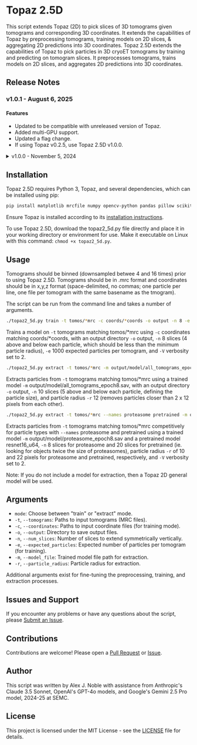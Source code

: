 # Topaz 2.5D
This script extends Topaz (2D) to pick slices of 3D tomograms given tomograms and corresponding 3D coordinates. It extends the capabilities of Topaz by preprocessing tomograms, training models on 2D slices, & aggregating 2D predictions into 3D coordinates.
Topaz 2.5D extends the capabilities of Topaz to pick particles in 3D cryoET tomograms by training and predicting on tomogram slices. It preprocesses tomograms, trains models on 2D slices, and aggregates 2D predictions into 3D coordinates.

## Release Notes

### v1.0.1 - August 6, 2025

#### Features

   - Updated to be compatible with unreleased version of Topaz.
   - Added multi-GPU support.
   - Updated a flag change.
   - If using Topaz v0.2.5, use Topaz 2.5D v1.0.0.

<details><summary>v1.0.0 - November 5, 2024</summary><p>
 
   - v1.0.0 release.
   - Compatible with Topaz versions <= 0.2.5.
   - Generates 2D slices from 3D tomograms for training and prediction.
   - Trains Topaz models on 2D slices with extended 3D coordinates.
   - Aggregates 2D predictions into 3D coordinates, removing duplicates.
   - Training metrics are plotted and the best iteration is determined in 2 different ways.
   - Topaz scores from 2D predictions are retained in the 3D coordinates.
   - Topaz general model works; training is not necessary.
   - Competitive picking supported; pick multiple particle types simultaneously.
   - Parallel processing for faster tomogram slicing and coordinate aggregation.
   - Extensive customization options for preprocessing, training, and extraction.

</p></details>

## Installation

Topaz 2.5D requires Python 3, Topaz, and several dependencies, which can be installed using pip:

```bash
pip install matplotlib mrcfile numpy opencv-python pandas pillow scikit-learn scipy
```

Ensure Topaz is installed according to its [installation instructions](https://github.com/tbepler/topaz/tree/master?tab=readme-ov-file#installation).

To use Topaz 2.5D, download the topaz2_5d.py file directly and place it in your working directory or environment for use. Make it executable on Linux with this command: `chmod +x topaz2_5d.py`.

## Usage

Tomograms should be binned (downsampled betwee 4 and 16 times) prior to using Topaz 2.5D. Tomograms should be in .mrc format and coordinates should be in x,y,z format (space-delimited, no commas; one particle per line, one file per tomogram with the same basename as the tmogram).

The script can be run from the command line and takes a number of arguments.

```bash
./topaz2_5d.py train -t tomos/*mrc -c coords/*coords -o output -n 8 -e 1000 -V 2
```

Trains a model on `-t` tomograms matching tomos/*mrc using `-c` coordinates matching coords/*coords, with an output directory `-o` output, `-n` 8 slices (4 above and below each particle, which should be less than the minimum particle radius), `-e` 1000 expected particles per tomogram, and `-V` verbosity set to 2.

```bash
./topaz2_5d.py extract -t tomos/*mrc -m output/model/all_tomograms_epoch8.sav -o output -n 10 -r 12
```

Extracts particles from `-t` tomograms matching tomos/*mrc using a trained model `-m` output/model/all_tomograms_epoch8.sav, with an output directory `-o` output, `-n` 10 slices (5 above and below each particle, defining the particle size), and particle radius `-r` 12 (removes particles closer than 2 x 12 pixels from each other).

```bash
./topaz2_5d.py extract -t tomos/*mrc --names proteasome pretrained -m output/model/proteasome_epoch8.sav resnet16_u64 -n 8 20 -r 10 22 -V 2
```

Extracts particles from `-t` tomograms matching tomos/*mrc competitively for particle types with `--names` proteasome and pretrained using a trained model `-m` output/model/proteasome_epoch8.sav and a pretrained model resnet16_u64, `-n` 8 slices for proteasome and 20 slices for pretrained (ie. looking for objects twice the size of proteasomes), particle radius `-r` of 10 and 22 pixels for proteasome and pretrained, respectively, and `-V` verbosity set to 2.

Note: If you do not include a model for extraction, then a Topaz 2D general model will be used.

## Arguments

- `mode`: Choose between "train" or "extract" mode.
- `-t`, `--tomograms`: Paths to input tomograms (MRC files).
- `-c`, `--coordinates`: Paths to input coordinate files (for training mode).
- `-o`, `--output`: Directory to save output files.
- `-n`, `--num_slices`: Number of slices to extend symmetrically vertically.
- `-e`, `--expected_particles`: Expected number of particles per tomogram (for training).
- `-m`, `--model_file`: Trained model file path for extraction.
- `-r`, `--particle_radius`: Particle radius for extraction.

Additional arguments exist for fine-tuning the preprocessing, training, and extraction processes.

## Issues and Support

If you encounter any problems or have any questions about the script, please [Submit an Issue](https://github.com/alexjnoble/Topaz2_5D/issues).

## Contributions

Contributions are welcome! Please open a [Pull Request](https://github.com/alexjnoble/Topaz2_5D/pulls) or [Issue](https://github.com/alexjnoble/Topaz2_5D/issues).

## Author

This script was written by Alex J. Noble with assistance from Anthropic's Claude 3.5 Sonnet, OpenAI's GPT-4o models, and Google's Gemini 2.5 Pro model, 2024-25 at SEMC.

## License

This project is licensed under the MIT License - see the [LICENSE](LICENSE) file for details.
